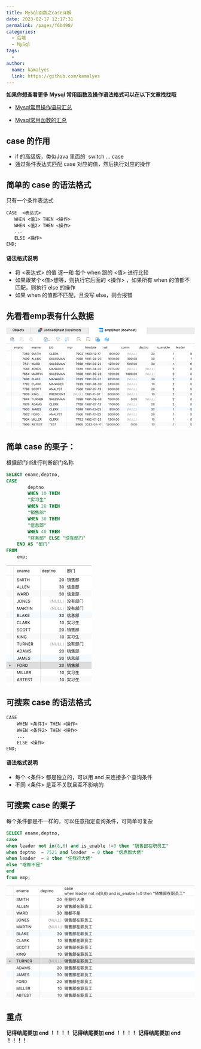 ```yaml
---
title: Mysql函数之case详解
date: 2023-02-17 12:17:31
permalink: /pages/f6b498/
categories:
  - 后端
  - MySql
tags:
  - 
author: 
  name: kamalyes
  link: https://github.com/kamalyes
---
```

**如果你想查看更多 Mysql 常用函数及操作语法格式可以在以下文章找找哦**

- [Mysql常用操作语句汇总](./59.Mysql常用操作语句汇总.md)

- [Mysql常用函数的汇总](./01.Mysql常用函数汇总.md)

case 的作用
--------

*   if 的高级版，类似Java 里面的  switch ... case 
*   通过条件表达式匹配 case 对应的值，然后执行对应的操作

简单的 case 的语法格式
--------------

只有一个条件表达式

```
CASE  <表达式>
   WHEN <值1> THEN <操作>
   WHEN <值2> THEN <操作>
   ...
   ELSE <操作>
END;
```

#### 语法格式说明

*   将 <表达式> 的值 逐一和 每个 when 跟的 <值> 进行比较
*   如果跟某个<值>想等，则执行它后面的 <操作> ，如果所有 when 的值都不匹配，则执行 else 的操作
*   如果 when 的值都不匹配，且没写 else，则会报错

先看看emp表有什么数据
------------

![](https://raw.githubusercontent.com/kamalyes/image-bed/master/col//mysql/Snipaste_2023-02-17_12-15-52.png)

简单 case 的栗子：
------------

根据部门id进行判断部门名称

```sql
SELECT ename,deptno,
CASE
        deptno 
        WHEN 10 THEN
        "实习生" 
        WHEN 20 THEN
        "销售部" 
        WHEN 30 THEN
        "信息部" 
        WHEN 40 THEN
        "财务部" ELSE "没有部门" 
    END AS "部门" 
FROM
    emp;
```

![](https://raw.githubusercontent.com/kamalyes/image-bed/master/col//mysql/Snipaste_2023-02-17_12-31-15.png)

可搜索 case 的语法格式
--------------

```
CASE
    WHEN <条件1> THEN <操作>
    WHEN <条件2> THEN <操作>
    ...
    ELSE <操作>
END;
```

#### 语法格式说明

*   每个 <条件> 都是独立的，可以用 and 来连接多个查询条件
*   不同 <条件> 是互不关联且互不影响的

可搜索 case 的栗子
------------

每个条件都是不一样的，可以任意指定查询条件，可简单可复杂

```sql
SELECT ename,deptno,
case 
when leader not in(8,6) and is_enable !=0 then "销售部在职员工"
when deptno  = 7521 and leader  = 0 then "信息部大佬"
when leader  = 8 then "任我行大佬"
else "啥都不是"
end
from emp;
```

![](https://raw.githubusercontent.com/kamalyes/image-bed/master/col//mysql/Snipaste_2023-02-17_12-37-37.png)

重点
--

**记得结尾要加 end ！！！！**
**记得结尾要加 end ！！！！**
**记得结尾要加 end ！！！！**
